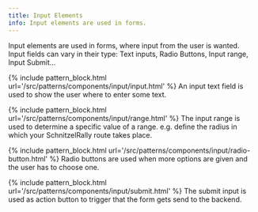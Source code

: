 ```yaml
---
title: Input Elements
info: Input elements are used in forms.
---
```


Input elements are used in forms, where input from the user is wanted.  
Input fields can vary in their type: Text inputs, Radio Buttons, Input range, Input Submit...

{% include pattern_block.html url='/src/patterns/components/input/input.html' %}
An input text field is used to show the user where to enter some text.

{% include pattern_block.html url='/src/patterns/components/input/range.html' %}
The input range is used to determine a specific value of a range. e.g. define the radius in which your SchnitzelRally route takes place.

{% include pattern_block.html url='/src/patterns/components/input/radio-button.html' %}
Radio buttons are used when more options are given and the user has to choose one.

{% include pattern_block.html url='/src/patterns/components/input/submit.html' %}
The submit input is used as action button to trigger that the form gets send to the backend.